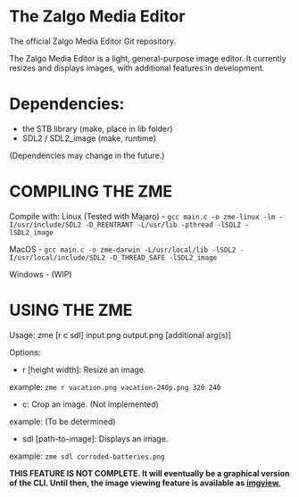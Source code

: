 # The Zalgo Media Editor
The official Zalgo Media Editor Git repository.

The Zalgo Media Editor is a light, general-purpose image editor. It currently resizes and displays images, with additional features in development. 

# Dependencies:

- the STB library (make, place in lib folder)
- SDL2 / SDL2_image (make, runtime)

(Dependencies may change in the future.)

# COMPILING THE ZME

Compile with:
Linux (Tested with Majaro) - `gcc main.c -o zme-linux -lm -I/usr/include/SDL2 -D_REENTRANT -L/usr/lib -pthread -lSDL2 -lSDL2_image`

MacOS - `gcc main.c -o zme-darwin -L/usr/local/lib -lSDL2 -I/usr/local/include/SDL2 -D_THREAD_SAFE -lSDL2_image`

Windows - (WIP)

# USING THE ZME

Usage:
zme [r c sdl] input.png output.png [additional arg(s)]

Options:

- r [height width]: Resize an image.

example: `zme r vacation.png vacation-240p.png 320 240`



- c: Crop an image. (Not implemented)

example: (To be determined)



- sdl [path-to-image]: Displays an image. 

example: `zme sdl corroded-batteries.png`

**THIS FEATURE IS NOT COMPLETE. It will eventually be a graphical version of the CLI. Until then, the image viewing feature is available as [imgview.](https://github.com/genericrandom64/imgview)**
